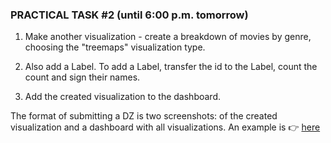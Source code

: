 ### PRACTICAL TASK #2 (until 6:00 p.m. tomorrow)


1. Make another visualization - create a breakdown of movies by genre, choosing the "treemaps" visualization type.

2. Also add a Label. To add a Label, transfer the id to the Label, count the count and sign their names.

3. Add the created visualization to the dashboard.

The format of submitting a DZ is two screenshots: of the created visualization and a dashboard with all visualizations. An example is 👉 [here](https://materials.goit.global/ua/da/example2.png)

